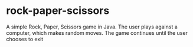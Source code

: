 # rock-paper-scissors
A simple Rock, Paper, Scissors game in Java. The user plays against a computer, which makes random moves. The game continues until the user chooses to exit
